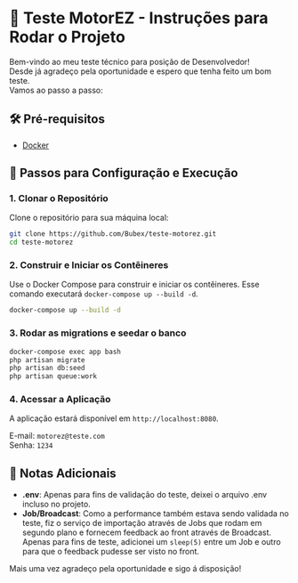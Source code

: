 
# 📸 Teste MotorEZ - Instruções para Rodar o Projeto

Bem-vindo ao meu teste técnico para posição de Desenvolvedor!\
Desde já agradeço pela oportunidade e espero que tenha feito um bom teste.\
Vamos ao passo a passo:

## 🛠 Pré-requisitos

- [Docker](https://www.docker.com/get-started)

## 🚀 Passos para Configuração e Execução

### 1. Clonar o Repositório

Clone o repositório para sua máquina local:

```bash
git clone https://github.com/Bubex/teste-motorez.git
cd teste-motorez
```

### 2. Construir e Iniciar os Contêineres

Use o Docker Compose para construir e iniciar os contêineres. Esse comando executará ```docker-compose up --build -d```.

```bash
docker-compose up --build -d
```

### 3. Rodar as migrations e seedar o banco

```bash
docker-compose exec app bash
php artisan migrate
php artisan db:seed
php artisan queue:work
```

### 4. Acessar a Aplicação

A aplicação estará disponível em `http://localhost:8080`.

E-mail: ```motorez@teste.com```\
Senha: ```1234```

## 📝 Notas Adicionais

- **.env**: Apenas para fins de validação do teste, deixei o arquivo .env incluso no projeto.
- **Job/Broadcast**: Como a performance também estava sendo validada no teste, fiz o serviço de importação através de Jobs que rodam em segundo plano e fornecem feedback ao front através de Broadcast. Apenas para fins de teste, adicionei um ```sleep(5)``` entre um Job e outro para que o feedback pudesse ser visto no front.

Mais uma vez agradeço pela oportunidade e sigo á disposição!
